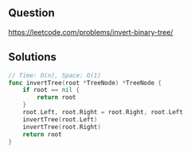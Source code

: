 ## Question

https://leetcode.com/problems/invert-binary-tree/

## Solutions

```go
// Time: O(n), Space: O(1)
func invertTree(root *TreeNode) *TreeNode {
	if root == nil {
		return root
	}
	root.Left, root.Right = root.Right, root.Left
	invertTree(root.Left)
	invertTree(root.Right)
	return root
}
```
